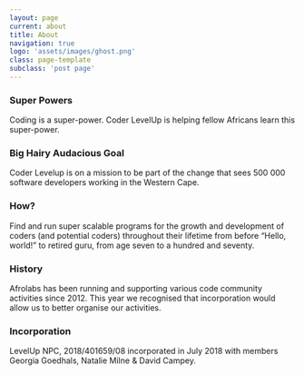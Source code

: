 ```yaml
---
layout: page
current: about
title: About
navigation: true
logo: 'assets/images/ghost.png'
class: page-template
subclass: 'post page'
---
```


### Super Powers
Coding is a super-power. Coder LevelUp is helping fellow Africans learn this super-power.

### Big Hairy Audacious Goal
Coder Levelup is on a mission to be part of the change that sees 500 000 software developers
working in the Western Cape.

### How?
Find and run super scalable programs for the growth and development of coders (and potential
coders) throughout their lifetime from before “Hello, world!” to retired guru, from age seven to
a hundred and seventy.

### History
Afrolabs has been running and supporting various code community activities since 2012.
This year we recognised that incorporation would allow us to better organise our activities.

### Incorporation
LevelUp NPC, 2018/401659/08 incorporated in July 2018 with members Georgia Goedhals,
Natalie Milne & David Campey.